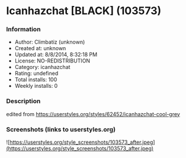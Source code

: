 # Icanhazchat [BLACK] (103573)

### Information
- Author: Climbatiz (unknown)
- Created at: unknown
- Updated at: 8/8/2014, 8:32:18 PM
- License: NO-REDISTRIBUTION
- Category: icanhazchat
- Rating: undefined
- Total installs: 100
- Weekly installs: 0


### Description
edited from https://userstyles.org/styles/62452/icanhazchat-cool-grey


### Screenshots (links to userstyles.org)
![https://userstyles.org/style_screenshots/103573_after.jpeg](https://userstyles.org/style_screenshots/103573_after.jpeg)


